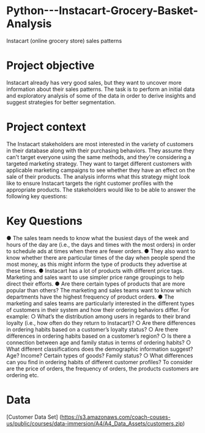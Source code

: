 # Python---Instacart-Grocery-Basket-Analysis
Instacart (online grocery store) sales patterns

# Project objective
Instacart already has very good sales, but they want to uncover more information about their sales patterns. The task is to perform an initial data and exploratory analysis of some of the data in order to derive insights and suggest strategies for better segmentation.

# Project context
The Instacart stakeholders are most interested in the variety of customers in their database along with their purchasing behaviors. They assume they can't target everyone using the same methods, and they’re considering a targeted marketing strategy. They want to target different customers with applicable marketing campaigns to see whether they have an effect on the sale of their products. The analysis informs what this strategy might look like to ensure Instacart targets the right customer profiles with the appropriate products. The
stakeholders would like to be able to answer the following key questions:

# Key Questions
● The sales team needs to know what the busiest days of the week and hours of the day are (i.e., the days and times with the most orders) in order to schedule ads at times when there are fewer orders.
● They also want to know whether there are particular times of the day when people spend the most money, as this might inform the type of products they advertise at these times.
● Instacart has a lot of products with different price tags. Marketing and sales want to use simpler price range groupings to help direct their efforts.
● Are there certain types of products that are more popular than others? The marketing and sales teams want to know which departments have the highest frequency of product orders.
● The marketing and sales teams are particularly interested in the different types of customers in their system and how their ordering behaviors differ. For example:
  ○ What’s the distribution among users in regards to their brand loyalty (i.e., how often do they return to Instacart)?
  ○ Are there differences in ordering habits based on a customer’s loyalty status?
  ○ Are there differences in ordering habits based on a customer’s region?
  ○ Is there a connection between age and family status in terms of ordering habits?
  ○ What different classifications does the demographic information suggest? Age? Income? Certain types of goods? Family status?
  ○ What differences can you find in ordering habits of different customer profiles? To consider are the price of orders, the frequency of orders, the products customers are ordering etc.

  # Data
  [Customer Data Set] (https://s3.amazonaws.com/coach-couses-us/public/courses/data-immersion/A4/A4_Data_Assets/customers.zip)
  
